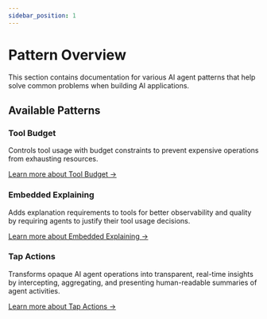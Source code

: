 ```yaml
---
sidebar_position: 1
---
```


# Pattern Overview

This section contains documentation for various AI agent patterns that help solve common problems when building AI applications.

## Available Patterns

### Tool Budget
Controls tool usage with budget constraints to prevent expensive operations from exhausting resources.

[Learn more about Tool Budget →](./tool-budget)

### Embedded Explaining
Adds explanation requirements to tools for better observability and quality by requiring agents to justify their tool usage decisions.

[Learn more about Embedded Explaining →](./embedded-explaining)

### Tap Actions
Transforms opaque AI agent operations into transparent, real-time insights by intercepting, aggregating, and presenting human-readable summaries of agent activities.

[Learn more about Tap Actions →](./tap-actions) 